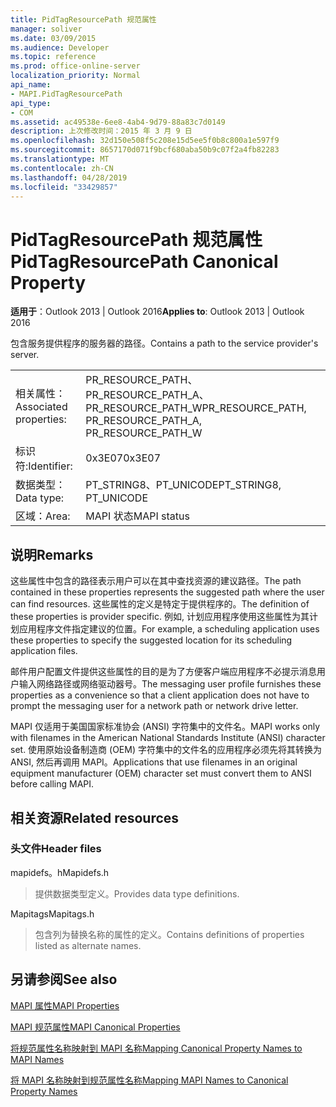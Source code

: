 ```yaml
---
title: PidTagResourcePath 规范属性
manager: soliver
ms.date: 03/09/2015
ms.audience: Developer
ms.topic: reference
ms.prod: office-online-server
localization_priority: Normal
api_name:
- MAPI.PidTagResourcePath
api_type:
- COM
ms.assetid: ac49538e-6ee8-4ab4-9d79-88a83c7d0149
description: 上次修改时间：2015 年 3 月 9 日
ms.openlocfilehash: 32d150e508f5c208e15d5ee5f0b8c800a1e597f9
ms.sourcegitcommit: 8657170d071f9bcf680aba50b9c07f2a4fb82283
ms.translationtype: MT
ms.contentlocale: zh-CN
ms.lasthandoff: 04/28/2019
ms.locfileid: "33429857"
---
```

# <a name="pidtagresourcepath-canonical-property"></a><span data-ttu-id="96515-103">PidTagResourcePath 规范属性</span><span class="sxs-lookup"><span data-stu-id="96515-103">PidTagResourcePath Canonical Property</span></span>

  
  
<span data-ttu-id="96515-104">**适用于**：Outlook 2013 | Outlook 2016</span><span class="sxs-lookup"><span data-stu-id="96515-104">**Applies to**: Outlook 2013 | Outlook 2016</span></span> 
  
<span data-ttu-id="96515-105">包含服务提供程序的服务器的路径。</span><span class="sxs-lookup"><span data-stu-id="96515-105">Contains a path to the service provider's server.</span></span>
  
|||
|:-----|:-----|
|<span data-ttu-id="96515-106">相关属性：</span><span class="sxs-lookup"><span data-stu-id="96515-106">Associated properties:</span></span>  <br/> |<span data-ttu-id="96515-107">PR_RESOURCE_PATH、PR_RESOURCE_PATH_A、PR_RESOURCE_PATH_W</span><span class="sxs-lookup"><span data-stu-id="96515-107">PR_RESOURCE_PATH, PR_RESOURCE_PATH_A, PR_RESOURCE_PATH_W</span></span>  <br/> |
|<span data-ttu-id="96515-108">标识符:</span><span class="sxs-lookup"><span data-stu-id="96515-108">Identifier:</span></span>  <br/> |<span data-ttu-id="96515-109">0x3E07</span><span class="sxs-lookup"><span data-stu-id="96515-109">0x3E07</span></span>  <br/> |
|<span data-ttu-id="96515-110">数据类型：</span><span class="sxs-lookup"><span data-stu-id="96515-110">Data type:</span></span>  <br/> |<span data-ttu-id="96515-111">PT_STRING8、PT_UNICODE</span><span class="sxs-lookup"><span data-stu-id="96515-111">PT_STRING8, PT_UNICODE</span></span>  <br/> |
|<span data-ttu-id="96515-112">区域：</span><span class="sxs-lookup"><span data-stu-id="96515-112">Area:</span></span>  <br/> |<span data-ttu-id="96515-113">MAPI 状态</span><span class="sxs-lookup"><span data-stu-id="96515-113">MAPI status</span></span>  <br/> |
   
## <a name="remarks"></a><span data-ttu-id="96515-114">说明</span><span class="sxs-lookup"><span data-stu-id="96515-114">Remarks</span></span>

<span data-ttu-id="96515-115">这些属性中包含的路径表示用户可以在其中查找资源的建议路径。</span><span class="sxs-lookup"><span data-stu-id="96515-115">The path contained in these properties represents the suggested path where the user can find resources.</span></span> <span data-ttu-id="96515-116">这些属性的定义是特定于提供程序的。</span><span class="sxs-lookup"><span data-stu-id="96515-116">The definition of these properties is provider specific.</span></span> <span data-ttu-id="96515-117">例如, 计划应用程序使用这些属性为其计划应用程序文件指定建议的位置。</span><span class="sxs-lookup"><span data-stu-id="96515-117">For example, a scheduling application uses these properties to specify the suggested location for its scheduling application files.</span></span>
  
<span data-ttu-id="96515-118">邮件用户配置文件提供这些属性的目的是为了方便客户端应用程序不必提示消息用户输入网络路径或网络驱动器号。</span><span class="sxs-lookup"><span data-stu-id="96515-118">The messaging user profile furnishes these properties as a convenience so that a client application does not have to prompt the messaging user for a network path or network drive letter.</span></span>
  
<span data-ttu-id="96515-119">MAPI 仅适用于美国国家标准协会 (ANSI) 字符集中的文件名。</span><span class="sxs-lookup"><span data-stu-id="96515-119">MAPI works only with filenames in the American National Standards Institute (ANSI) character set.</span></span> <span data-ttu-id="96515-120">使用原始设备制造商 (OEM) 字符集中的文件名的应用程序必须先将其转换为 ANSI, 然后再调用 MAPI。</span><span class="sxs-lookup"><span data-stu-id="96515-120">Applications that use filenames in an original equipment manufacturer (OEM) character set must convert them to ANSI before calling MAPI.</span></span>
  
## <a name="related-resources"></a><span data-ttu-id="96515-121">相关资源</span><span class="sxs-lookup"><span data-stu-id="96515-121">Related resources</span></span>

### <a name="header-files"></a><span data-ttu-id="96515-122">头文件</span><span class="sxs-lookup"><span data-stu-id="96515-122">Header files</span></span>

<span data-ttu-id="96515-123">mapidefs。h</span><span class="sxs-lookup"><span data-stu-id="96515-123">Mapidefs.h</span></span>
  
> <span data-ttu-id="96515-124">提供数据类型定义。</span><span class="sxs-lookup"><span data-stu-id="96515-124">Provides data type definitions.</span></span>
    
<span data-ttu-id="96515-125">Mapitags</span><span class="sxs-lookup"><span data-stu-id="96515-125">Mapitags.h</span></span>
  
> <span data-ttu-id="96515-126">包含列为替换名称的属性的定义。</span><span class="sxs-lookup"><span data-stu-id="96515-126">Contains definitions of properties listed as alternate names.</span></span>
    
## <a name="see-also"></a><span data-ttu-id="96515-127">另请参阅</span><span class="sxs-lookup"><span data-stu-id="96515-127">See also</span></span>



[<span data-ttu-id="96515-128">MAPI 属性</span><span class="sxs-lookup"><span data-stu-id="96515-128">MAPI Properties</span></span>](mapi-properties.md)
  
[<span data-ttu-id="96515-129">MAPI 规范属性</span><span class="sxs-lookup"><span data-stu-id="96515-129">MAPI Canonical Properties</span></span>](mapi-canonical-properties.md)
  
[<span data-ttu-id="96515-130">将规范属性名称映射到 MAPI 名称</span><span class="sxs-lookup"><span data-stu-id="96515-130">Mapping Canonical Property Names to MAPI Names</span></span>](mapping-canonical-property-names-to-mapi-names.md)
  
[<span data-ttu-id="96515-131">将 MAPI 名称映射到规范属性名称</span><span class="sxs-lookup"><span data-stu-id="96515-131">Mapping MAPI Names to Canonical Property Names</span></span>](mapping-mapi-names-to-canonical-property-names.md)

